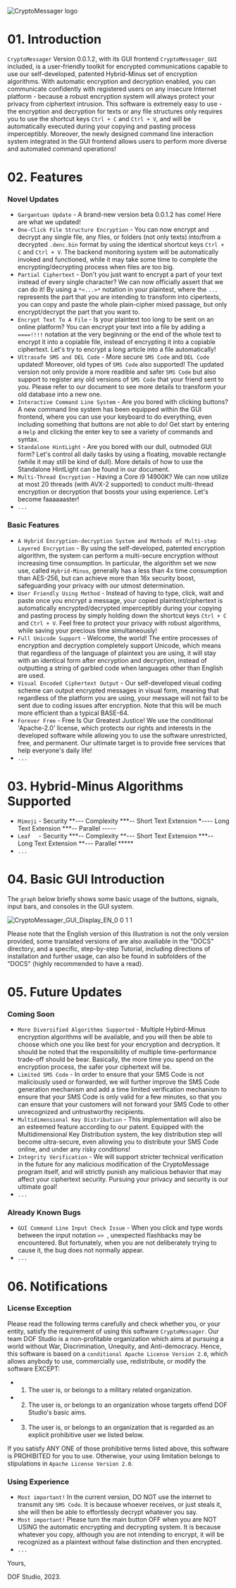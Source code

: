 ![CryptoMessager logo](https://github.com/dof-studio/CryptoMessager/assets/144514436/23420e29-5724-467c-be08-5fca860a5135)

# 01. Introduction
`CryptoMessager` Version 0.0.1.2, with its GUI frontend `CryptoMessager_GUI` included, is a user-friendly toolkit for encrypted communications capable to use our self-developed, patented Hybrid-Minus set of encryption algorithms. With automatic encryption and decryption enabled, you can communicate confidently with registered users on any insecure Internet platform - because a robust encryption system will always protect your privacy from ciphertext intrusion. This software is extremely easy to use - the encryption and decryption for texts or any file structures only requires you to use the shortcut keys `Ctrl + C` and `Ctrl + V`, and will be automatically executed during your copying and pasting process imperceptibly. Moreover, the newly designed command line interaction system integrated in the GUI frontend allows users to perform more diverse and automated command operations!



# 02. Features
### Novel Updates
- `Gargantuan Update` - A brand-new version beta 0.0.1.2 has come! Here are what we updated!
- `One-Click File Structure Encryption` - You can now encrypt and decrypt any single file, any files, or folders (not only texts) into/from a decrypted `.denc.bin` format by using the identical shortcut keys `Ctrl + C` and `Ctrl + V`. The backend monitoring system will be automatically invoked and functioned, while it may take some time to complete the encrypting/decrypting process when files are too big.
- `Partial Ciphertext` - Don't you just want to encrypt a part of your text instead of every single character? We can now officially assert that we can do it! By using a `*<...>*` notation in your plaintest, where the `...` represents the part that you are intending to transform into cipertexts, you can copy and paste the whole plain-cipher mixed passage, but only encrypt/decrypt the part that you want to.
- `Encrypt Text To A File` - Is your plaintext too long to be sent on an online platform? You can encrypt your text into a file by adding a `====!!!!` notation at the very beginning or the end of the whole text to encrypt it into a copiable file, instead of encrypting it into a copiable ciphertext. Let's try to encrypt a long article into a file automatically!
- `Ultrasafe SMS and DEL Code` - More secure `SMS Code` and `DEL Code` updated! Moreover, old types of `SMS Code` also supported! The updated version not only provide a more readible and safer `SMS Code` but also support to register any old versions of `SMS Code` that your friend sent to you. Please refer to our document to see more details to transform your old database into a new one.
- `Interactive Command Line System` - Are you bored with clicking buttons? A new command line system has been equipped within the GUI frontend, where you can use your keyboard to do everything, even including something that buttons are not able to do! Get start by entering a `Help` and clicking the enter key to see a variety of commands and syntax.
- `Standalone HintLight` - Are you bored with our dull, outmoded GUI form? Let's control all daily tasks by using a floating, movable rectangle (while it may still be kind of dull). More details of how to use the Standalone HintLight can be found in our document.
- `Multi-Thread Encryption` - Having a Core i9 14900K? We can now utilize at most 20 threads (with AVX-2 supported) to conduct multi-thread encryption or decryption that boosts your using experience. Let's become faaaaaaster!
- `...`

### Basic Features
- `A Hybrid Encryption-decryption System and Methods of Multi-step Layered Encryption` - By using the self-developed, patented encryption algorithm, the system can perform a multi-secure encryption without increasing time consumption. In particular, the algorithm set we now use, called `Hybrid-Minus`, generally has a less than 4x time consumption than AES-256, but can achieve more than 16x security boost, safeguarding your privacy with our utmost determination.
- `User Friendly Using Method` - Instead of having to type, click, wait and paste once you encrypt a message, your copied plaintext/ciphertext is automatically encrypted/decrypted imperceptibly during your copying and pasting process by simply holding down the shortcut keys `Ctrl + C` and `Ctrl + V`. Feel free to protect your privacy with robust algorithms, while saving your precious time simultaneously!
- `Full Unicode Support` - Welcome, the world! The entire processes of encryption and decryption completely support Unicode, which means that regardless of the language of plaintext you are using, it will stay with an identical form after encryption and decryption, instead of outputting a string of garbled code when languages other than English are used.
- `Visual Encoded Ciphertext Output` - Our self-developed visual coding scheme can output encrypted messages in visual form, meaning that regardless of the platform you are using, your message will not fail to be sent due to coding issues after encryption. Note that this will be much more efficient than a typical BASE-64.​
- `Forever Free` - Free Is Our Greatest Justice! We use the conditional 'Apache-2.0' license, which protects our rights and interests in the developed software while allowing you to use the software unrestricted, free, and permanent. Our ultimate target is to provide free services that help everyone's daily life!
- `...`



# 03. Hybrid-Minus Algorithms Supported
- `Mimoji` - Security **--- Complexity ***-- Short Text Extension *---- Long Text Extension ***-- Parallel -----
- `Leaf  ` - Security ***-- Complexity **--- Short Text Extension ***-- Long Text Extension **--- Parallel *****
- `...`



# 04. Basic GUI Introduction
The  `graph` below briefly shows some basic usage of the buttons, signals, input bars, and consoles in the GUI system.

![CryptoMessager_GUI_Display_EN_0 0 1 1](https://github.com/dof-studio/CryptoMessager/assets/144514436/844500ae-3058-4c30-9437-4b4f2d11013b)

Please note that the English version of this illustration is not the only version provided, some translated versions of are also availiable in the "DOCS" directory, and a specific, step-by-step Tutorial, including directions of installation and further usage, can also be found in subfolders of the "DOCS" (highly recommended to have a read).



# 05. Future Updates
### Coming Soon
- `More Diversified Algorithms Supported` - Multiple Hybird-Minus encryption algorithms will be available, and you will then be able to choose which one you like best for your encryption and decryption. It should be noted that the responsibility of multiple time-performance trade-off should be bear. Basically, the more time you spend on the encryption process, the safer your ciphertext will be.
- `Limited SMS Code` - In order to ensure that your SMS Code is not maliciously used or forwarded, we will further improve the SMS Code generation mechanism and add a time limited verification mechanism to ensure that your SMS Code is only valid for a few minutes, so that you can ensure that your customers will not forward your SMS Code to other unrecognized and untrustworthy recipients.
- `Multidimensional Key Distribution` - This implementation will also be an esteemed feature according to our patent. Equipped with the Multidimensional Key Distribution system, the key distribution step will become ultra-secure, even allowing you to distribute your SMS Code online, and under any risky conditions!​
- `Integrity Verification` - We will support stricter technical verification in the future for any malicious modification of the CryptoMessage program itself, and will strictly punish any malicious behavior that may affect your ciphertext security. Pursuing your privacy and security is our ultimate goal!
- `...`
### Already Known Bugs
- `GUI Command Line Input Check Issue` - When you click and type words between the input notation `>> `, unexpected flashbacks may be encountered. But fortunately, when you are not deliberately trying to cause it, the bug does not normally appear.​
- `...`



# 06. Notifications
### License Exception
Please read the following terms carefully and check whether you, or your entity, satisfy the requirement of using this software `CryptoMessager`.
Our team DOF Studio is a non-profitable organization which aims at pursuing a world without War, Discrimination, Unequity, and Anti-democracy.
Hence, this software is based on a `conditional Apache License Version 2.0`, which allows anybody to use, commercially use, redistribute, or modify the software EXCEPT:
- 1. The user is, or belongs to a military related organization.
- 2. The user is, or belongs to an organization whose targets offend DOF Studio's basic aims.
- 3. The user is, or belongs to an organization that is regarded as an explicit prohibitive user we listed below.

If you satisfy ANY ONE of those prohibitive terms listed above, this software is PROHIBITED for you to use. Otherwise, your using limitation belongs to stipulations in `Apache License Version 2.0`.

### Using Experience
- `Most important!` In the current version, DO NOT use the internet to transmit any `SMS Code`. It is because whoever receives, or just steals it, she will then be able to effortlessly decrypt whatever you say.
- `Most important!` Please turn the main button OFF when you are NOT USING the automatic encrypting and decrypting system. It is because whatever you copy, although you are not intending to encrypt, it will be recognized as a plaintext without false distinction and then encrypted.
- `...`



Yours,

DOF Studio, 2023.

